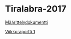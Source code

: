 # Tiralabra-2017

[Määrittelydokumentti](https://github.com/mkmoisio/Tiralabra-2017/blob/master/doc/Määrittelydokumentti.md)

[Viikkoraportti 1](https://github.com/mkmoisio/Tiralabra-2017/blob/master/doc/Viikkoraportti-1)
